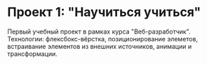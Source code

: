 # Проект 1: "Научиться учиться"
Первый учебный проект в рамках курса "Веб-разработчик".  
Технологии: флексбокс-вёрстка, позиционирование элеметов, встраивание элементов из внешних источников, анимации и трансформации.

